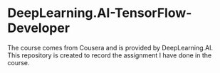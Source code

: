 # DeepLearning.AI-TensorFlow-Developer

The course comes from Cousera and is provided by DeepLearning.AI.  
This repository is created to record the assignment I have done in the course.
